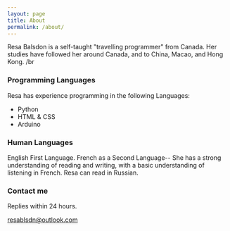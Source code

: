 ```yaml
---
layout: page
title: About
permalink: /about/
---
```


Resa Balsdon is a self-taught "travelling programmer" from Canada. Her studies have
followed her around Canada, and to China, Macao, and Hong Kong. /br


### Programming Languages
Resa has experience programming in the following Languages:
<ul>
 <!-- <li> JavaScript </li> -->
 <li> Python </li>
 <li> HTML & CSS </li>
 <li> Arduino </li>
 <!-- <li> Java </li> -->
</ul>

### Human Languages
English First Language. French as a Second Language-- She has a strong understanding
 of reading and writing, with a basic understanding of listening in French.
Resa can read in Russian.

### Contact me
Replies within 24 hours.

[resablsdn@outlook.com](mailto:resablsdn@outlook.com)
